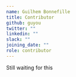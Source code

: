 ```yaml
---
name: Guilhem Bonnefille
title: Contributor
github: guyou
twitter: ""
linkedin: ""
slack: ""
joining_date: ""
role: contributor
---
```


Still waiting for this
